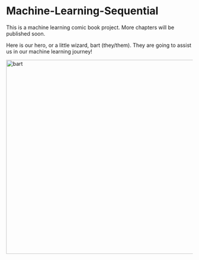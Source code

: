 # Machine-Learning-Sequential
This is a machine learning comic book project. More chapters will be published soon.

Here is our hero, or a little wizard, bart (they/them). They are going to assist us in our machine learning journey!

<img width="523" alt="bart" src="https://user-images.githubusercontent.com/77360680/118462285-2ea2b000-b707-11eb-8672-8eecb3f39236.png">
